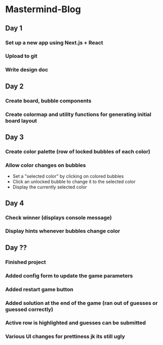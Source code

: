 # Mastermind-Blog

## Day 1

### Set up a new app using Next.js + React

### Upload to git

### Write design doc

## Day 2

### Create board, bubble components

### Create colormap and utility functions for generating initial board layout

## Day 3

### Create color palette (row of locked bubbles of each color)

### Allow color changes on bubbles

  * Set a "selected color" by clicking on colored bubbles
  * Click an unlocked bubble to change it to the selected color
  * Display the currently selected color

## Day 4

### Check winner (displays console message)

### Display hints whenever bubbles change color

## Day ??

### Finished project

### Added config form to update the game parameters

### Added restart game button

### Added solution at the end of the game (ran out of guesses or guessed correctly)

### Active row is highlighted and guesses can be submitted

### Various UI changes for prettiness jk its still ugly
